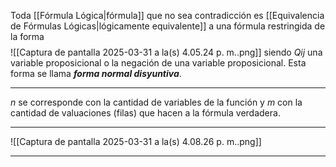 Toda [[Fórmula Lógica|fórmula]] que no sea contradicción es [[Equivalencia de Fórmulas Lógicas|lógicamente equivalente]] a una fórmula restringida de la forma $$$$![[Captura de pantalla 2025-03-31 a la(s) 4.05.24 p. m..png]]
siendo $Q{ij}$ una variable proposicional o la negación de una variable proposicional. Esta forma se llama ***forma normal disyuntiva***.
***
$n$ se corresponde con la cantidad de variables de la función y $m$ con la cantidad de valuaciones (filas) que hacen a la fórmula verdadera.
***
![[Captura de pantalla 2025-03-31 a la(s) 4.08.26 p. m..png]]
***